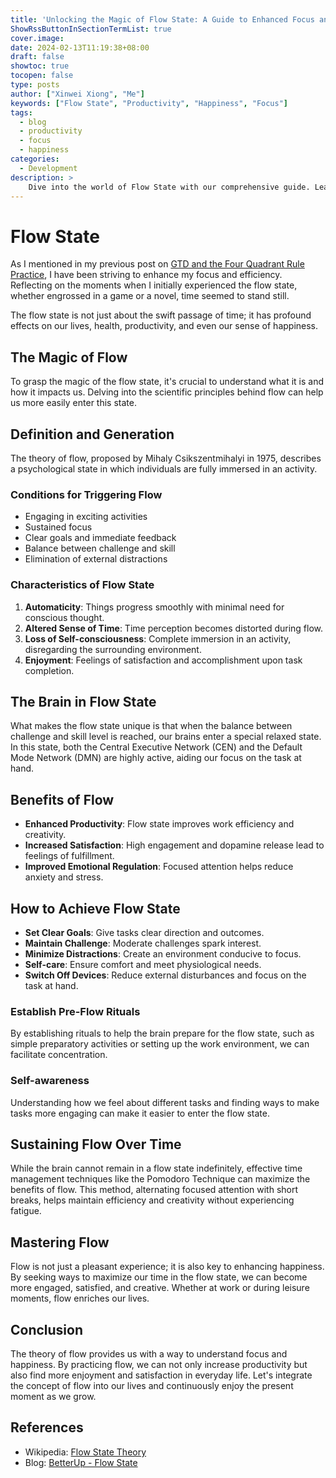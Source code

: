 ```yaml
---
title: 'Unlocking the Magic of Flow State: A Guide to Enhanced Focus and Happiness'
ShowRssButtonInSectionTermList: true
cover.image:
date: 2024-02-13T11:19:38+08:00
draft: false
showtoc: true
tocopen: false
type: posts
author: ["Xinwei Xiong", "Me"]
keywords: ["Flow State", "Productivity", "Happiness", "Focus"]
tags:
  - blog
  - productivity
  - focus
  - happiness
categories:
  - Development
description: >
    Dive into the world of Flow State with our comprehensive guide. Learn how to harness this powerful psychological state to boost your focus, productivity, and overall happiness. Whether you're a developer, artist, or anyone looking to elevate their work and life experience, this article offers valuable insights and practical tips to achieve and maintain the flow. Join Xinwei Xiong and me as we explore the magic of Flow State, and discover how to transform your everyday tasks into opportunities for growth and fulfillment.
---
```


# Flow State

As I mentioned in my previous post on [GTD and the Four Quadrant Rule Practice](https://nsddd.top/zh/posts/gtd-and-the-four-quadrant-rule-practice/), I have been striving to enhance my focus and efficiency. Reflecting on the moments when I initially experienced the flow state, whether engrossed in a game or a novel, time seemed to stand still.

The flow state is not just about the swift passage of time; it has profound effects on our lives, health, productivity, and even our sense of happiness.

## The Magic of Flow

To grasp the magic of the flow state, it's crucial to understand what it is and how it impacts us. Delving into the scientific principles behind flow can help us more easily enter this state.

## Definition and Generation

The theory of flow, proposed by Mihaly Csikszentmihalyi in 1975, describes a psychological state in which individuals are fully immersed in an activity.

### Conditions for Triggering Flow

- Engaging in exciting activities
- Sustained focus
- Clear goals and immediate feedback
- Balance between challenge and skill
- Elimination of external distractions

### Characteristics of Flow State

1. **Automaticity**: Things progress smoothly with minimal need for conscious thought.
2. **Altered Sense of Time**: Time perception becomes distorted during flow.
3. **Loss of Self-consciousness**: Complete immersion in an activity, disregarding the surrounding environment.
4. **Enjoyment**: Feelings of satisfaction and accomplishment upon task completion.

## The Brain in Flow State

What makes the flow state unique is that when the balance between challenge and skill level is reached, our brains enter a special relaxed state. In this state, both the Central Executive Network (CEN) and the Default Mode Network (DMN) are highly active, aiding our focus on the task at hand.

## Benefits of Flow

- **Enhanced Productivity**: Flow state improves work efficiency and creativity.
- **Increased Satisfaction**: High engagement and dopamine release lead to feelings of fulfillment.
- **Improved Emotional Regulation**: Focused attention helps reduce anxiety and stress.

## How to Achieve Flow State

- **Set Clear Goals**: Give tasks clear direction and outcomes.
- **Maintain Challenge**: Moderate challenges spark interest.
- **Minimize Distractions**: Create an environment conducive to focus.
- **Self-care**: Ensure comfort and meet physiological needs.
- **Switch Off Devices**: Reduce external disturbances and focus on the task at hand.

### Establish Pre-Flow Rituals

By establishing rituals to help the brain prepare for the flow state, such as simple preparatory activities or setting up the work environment, we can facilitate concentration.

### Self-awareness

Understanding how we feel about different tasks and finding ways to make tasks more engaging can make it easier to enter the flow state.

## Sustaining Flow Over Time

While the brain cannot remain in a flow state indefinitely, effective time management techniques like the Pomodoro Technique can maximize the benefits of flow. This method, alternating focused attention with short breaks, helps maintain efficiency and creativity without experiencing fatigue.

## Mastering Flow

Flow is not just a pleasant experience; it is also key to enhancing happiness. By seeking ways to maximize our time in the flow state, we can become more engaged, satisfied, and creative. Whether at work or during leisure moments, flow enriches our lives.

## Conclusion

The theory of flow provides us with a way to understand focus and happiness. By practicing flow, we can not only increase productivity but also find more enjoyment and satisfaction in everyday life. Let's integrate the concept of flow into our lives and continuously enjoy the present moment as we grow.

## References

- Wikipedia: [Flow State Theory](https://en.wikipedia.org/wiki/Flow_(psychology))
- Blog: [BetterUp - Flow State](https://www.betterup.com/blog/flow-state)